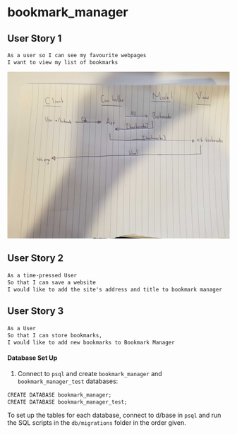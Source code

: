# bookmark_manager

## User Story 1

```
As a user so I can see my favourite webpages
I want to view my list of bookmarks
```

![bookmark_domain_model](/images/domain-model-1.jpg)


## User Story 2

```
As a time-pressed User
So that I can save a website
I would like to add the site's address and title to bookmark manager
```

## User Story 3

```
As a User
So that I can store bookmarks,
I would like to add new bookmarks to Bookmark Manager

```

#### Database Set Up

1. Connect to `psql` and create `bookmark_manager` and `bookmark_manager_test` databases:

```
CREATE DATABASE bookmark_manager;
CREATE DATABASE bookmark_manager_test;
```

To set up the tables for each database, connect to d/base in `psql` and run the SQL scripts in the `db/migrations` folder in the order given.
